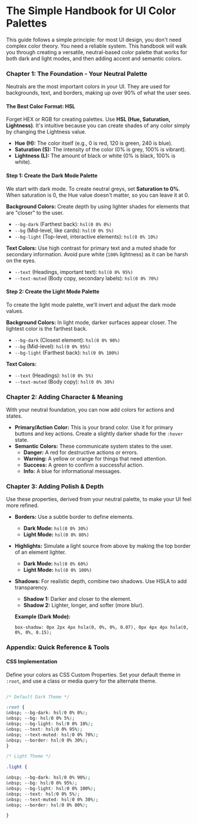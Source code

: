 # The Simple Handbook for UI Color Palettes

This guide follows a simple principle: for most UI design, you don't need complex color theory. You need a reliable system. This handbook will walk you through creating a versatile, neutral-based color palette that works for both dark and light modes, and then adding accent and semantic colors.


### Chapter 1: The Foundation - Your Neutral Palette

Neutrals are the most important colors in your UI. They are used for backgrounds, text, and borders, making up over 90% of what the user sees.


#### **The Best Color Format: HSL**


Forget HEX or RGB for creating palettes. Use **HSL (Hue, Saturation, Lightness)**. It's intuitive because you can create shades of any color simply by changing the Lightness value.


*   **Hue (H):** The color itself (e.g., 0 is red, 120 is green, 240 is blue).
*   **Saturation (S):** The intensity of the color (0% is grey, 100% is vibrant).
*   **Lightness (L):** The amount of black or white (0% is black, 100% is white).

#### **Step 1: Create the Dark Mode Palette**


We start with dark mode. To create neutral greys, set **Saturation to 0%**. When saturation is 0, the Hue value doesn't matter, so you can leave it at 0.


**Background Colors:** Create depth by using lighter shades for elements that are "closer" to the user.


*   `--bg-dark` (Farthest back): `hsl(0 0% 0%)`
*   `--bg` (Mid-level, like cards): `hsl(0 0% 5%)`
*   `--bg-light` (Top-level, interactive elements): `hsl(0 0% 10%)`


**Text Colors:** Use high contrast for primary text and a muted shade for secondary information. Avoid pure white (`100%` lightness) as it can be harsh on the eyes.


*   `--text` (Headings, important text): `hsl(0 0% 95%)`
*   `--text-muted` (Body copy, secondary labels): `hsl(0 0% 70%)`

#### **Step 2: Create the Light Mode Palette**

To create the light mode palette, we'll invert and adjust the dark mode values.

**Background Colors:** In light mode, darker surfaces appear closer. The lightest color is the farthest back.

*   `--bg-dark` (Closest element): `hsl(0 0% 90%)`
*   `--bg` (Mid-level): `hsl(0 0% 95%)`
*   `--bg-light` (Farthest back): `hsl(0 0% 100%)`


**Text Colors:**


*   `--text` (Headings): `hsl(0 0% 5%)`
*   `--text-muted` (Body copy): `hsl(0 0% 30%)`


### Chapter 2: Adding Character & Meaning

With your neutral foundation, you can now add colors for actions and states.

*   **Primary/Action Color:** This is your brand color. Use it for primary buttons and key actions. Create a slightly darker shade for the `:hover` state.
*   **Semantic Colors:** These communicate system states to the user.
    *   **Danger:** A red for destructive actions or errors.
    *   **Warning:** A yellow or orange for things that need attention.
    *   **Success:** A green to confirm a successful action.
    *   **Info:** A blue for informational messages.

### Chapter 3: Adding Polish & Depth

Use these properties, derived from your neutral palette, to make your UI feel more refined.

*   **Borders:** Use a subtle border to define elements.

    *   **Dark Mode:** `hsl(0 0% 30%)`
    *   **Light Mode:** `hsl(0 0% 80%)`

*   **Highlights:** Simulate a light source from above by making the top border of an element lighter.

    *   **Dark Mode:** `hsl(0 0% 60%)`
    *   **Light Mode:** `hsl(0 0% 100%)`

*   **Shadows:** For realistic depth, combine two shadows. Use HSLA to add transparency.

    *   **Shadow 1:** Darker and closer to the element.
    *   **Shadow 2:** Lighter, longer, and softer (more blur).



    **Example (Dark Mode):**

    `box-shadow: 0px 2px 4px hsla(0, 0%, 0%, 0.07), 0px 4px 4px hsla(0, 0%, 0%, 0.15);`



### Appendix: Quick Reference & Tools

#### **CSS Implementation**

Define your colors as CSS Custom Properties. Set your default theme in `:root`, and use a class or media query for the alternate theme.

```css

/* Default Dark Theme */

:root {
&nbsp; --bg-dark: hsl(0 0% 0%);
&nbsp; --bg: hsl(0 0% 5%);
&nbsp; --bg-light: hsl(0 0% 10%);
&nbsp; --text: hsl(0 0% 95%);
&nbsp; --text-muted: hsl(0 0% 70%);
&nbsp; --border: hsl(0 0% 30%);
}

/* Light Theme */

.light {

&nbsp; --bg-dark: hsl(0 0% 90%);
&nbsp; --bg: hsl(0 0% 95%);
&nbsp; --bg-light: hsl(0 0% 100%);
&nbsp; --text: hsl(0 0% 5%);
&nbsp; --text-muted: hsl(0 0% 30%);
&nbsp; --border: hsl(0 0% 80%);

}

```
